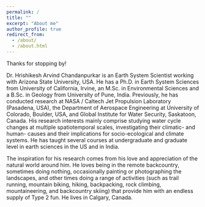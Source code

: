 ```yaml
---
permalink: /
title: ""
excerpt: "About me"
author_profile: true
redirect_from:
  - /about/
  - /about.html
---
```

Thanks for stopping by!

Dr. Hrishikesh Arvind Chandanpurkar is an Earth System Scientist working with Arizona State University, USA. He has a Ph.D. in Earth System Sciences from University of California, Irvine, an M.Sc. in Environmental Sciences and a B.Sc. in Geology from University of Pune, India. Previously, he has conducted research at NASA / Caltech Jet Propulsion Laboratory (Pasadena, USA), the Department of Aerospace Engineering at University of Colorado, Boulder, USA, and Global Institute for Water Security, Saskatoon, Canada. His research interests mainly comprise studying water cycle changes at multiple spatiotemporal scales, investigating their climatic- and human- causes and their implications for socio-ecological and climate systems. He has taught several courses at undergraduate and graduate level in earth sciences in the US and in India.

The inspiration for his research comes from his love and appreciation of the natural world around him. He loves being in the remote backcountry, sometimes doing nothing, occasionally painting or photographing the landscapes, and other times doing a range of activities (such as trail running, mountain biking, hiking, backpacking, rock climbing, mountaineering, and backcountry skiing) that provide him with an endless supply of Type 2 fun. He lives in Calgary, Canada. 


<object data="/files/cv_overleaf.pdf" type='application/pdf'></object>


<!-- mainly study large-scale changes in the hydrologic cycle


I study Earth System Science (ESS). ESS lets me study all the spheres of the natural world and explore their connections. Essentially studying Gaia hypothesis, but scientifically!

Specifically, I study large-scale changes in the hydrologic cycle,

My love for mountains often finds me winter mountaineering and backcountry skiing, trad and alpine climbing, and winter backpacking in the Colorado Rockies and the Sierras, and trail running and mountain biking in the local San Gabriels. My preferred medium for expressing my appreciation for nature is spontaneous plein air water colors. When home, I enjoy relaxing by cooking, listening to jazz, and attempting to improvise on mandolin and harmonica.

This site is a one stop to be updated with all the things I'm up to! So please stay tuned! -->
